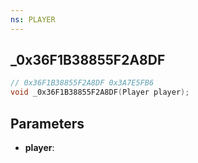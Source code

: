 ```yaml
---
ns: PLAYER
---
```

## _0x36F1B38855F2A8DF

```c
// 0x36F1B38855F2A8DF 0x3A7E5FB6
void _0x36F1B38855F2A8DF(Player player);
```


## Parameters
* **player**: 

